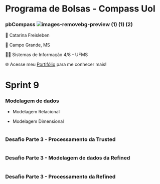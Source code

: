 #
# Programa de Bolsas - Compass Uol           

### pbCompass ![images-removebg-preview (1) (1) (2)](https://github.com/catarwnalud/pbCompass/assets/112534616/b449109c-3067-4acf-b922-c597c7bde9d2)

👋 Catarina Freisleben

📌 Campo Grande, MS

👩‍💻 Sistemas de Informação 4/8 - UFMS

🌐 Acesse meu [Portifólio](https://catarwnalud.github.io/) para me conhecer mais!

#
  # Sprint 9

  ### Modelagem de dados

  - Modelagem Relacional

  - Modelagem Dimensional

  #

  ### Desafio Parte 3 - Processamento da Trusted

  #

  ### Desafio Parte 3 - Modelagem de dados da Refined

  #

  ### Desafio Parte 3 - Processamento da Refined

  #